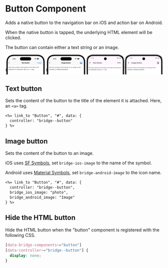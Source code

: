 # Button Component

Adds a native button to the navigation bar on iOS and action bar on Android.

When the native button is tapped, the underlying HTML element will be clicked.

The button can contain either a text string or an image.

![Button Component examples](/resources/screenshots/button.png)

## Text button

Sets the content of the button to the title of the element it is attached. Here, an `<a>` tag.

```erb
<%= link_to "Button", "#", data: {
  controller: "bridge--button"
} %>
```

## Image button

Sets the content of the button to an image.

iOS uses [SF Symbols](https://developer.apple.com/sf-symbols/), set `bridge-ios-image` to the name of the symbol.

Android uses [Material Symbols](https://fonts.google.com/icons), set `bridge-android-image` to the icon name.

```erb
<%= link_to "Button", "#", data: {
  controller: "bridge--button",
  bridge_ios_image: "photo",
  bridge_android_image: "Image"
} %>
```

## Hide the HTML button

Hide the HTML button when the "button" component is registered with the following CSS.

```css
[data-bridge-components~="button"]
[data-controller~="bridge--button"] {
  display: none;
}
```
